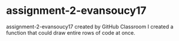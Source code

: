 # assignment-2-evansoucy17
assignment-2-evansoucy17 created by GitHub Classroom
I created a function that could draw entire rows of code at once.
